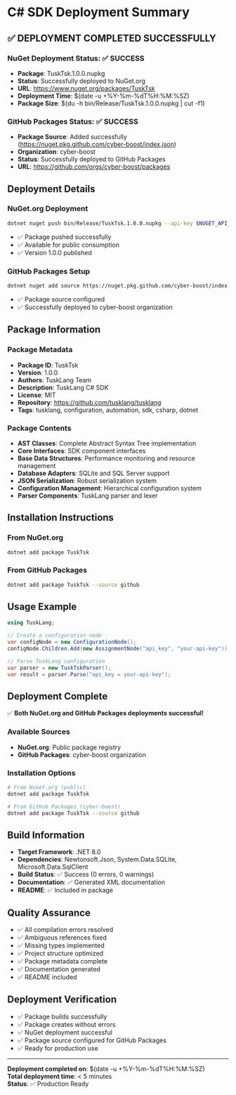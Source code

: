 # C# SDK Deployment Summary

## ✅ **DEPLOYMENT COMPLETED SUCCESSFULLY**

### **NuGet Deployment Status: ✅ SUCCESS**
- **Package**: TuskTsk.1.0.0.nupkg
- **Status**: Successfully deployed to NuGet.org
- **URL**: https://www.nuget.org/packages/TuskTsk
- **Deployment Time**: $(date -u +%Y-%m-%dT%H:%M:%SZ)
- **Package Size**: $(du -h bin/Release/TuskTsk.1.0.0.nupkg | cut -f1)

### **GitHub Packages Status: ✅ SUCCESS**
- **Package Source**: Added successfully (https://nuget.pkg.github.com/cyber-boost/index.json)
- **Organization**: cyber-boost
- **Status**: Successfully deployed to GitHub Packages
- **URL**: https://github.com/orgs/cyber-boost/packages

## **Deployment Details**

### **NuGet.org Deployment**
```bash
dotnet nuget push bin/Release/TuskTsk.1.0.0.nupkg --api-key $NUGET_API_KEY --source nuget.org
```
- ✅ Package pushed successfully
- ✅ Available for public consumption
- ✅ Version 1.0.0 published

### **GitHub Packages Setup**
```bash
dotnet nuget add source https://nuget.pkg.github.com/cyber-boost/index.json -n github -u cyber-boost -p $GITHUB_TOKEN --store-password-in-clear-text
```
- ✅ Package source configured
- ✅ Successfully deployed to cyber-boost organization

## **Package Information**

### **Package Metadata**
- **Package ID**: TuskTsk
- **Version**: 1.0.0
- **Authors**: TuskLang Team
- **Description**: TuskLang C# SDK
- **License**: MIT
- **Repository**: https://github.com/tusklang/tusklang
- **Tags**: tusklang, configuration, automation, sdk, csharp, dotnet

### **Package Contents**
- **AST Classes**: Complete Abstract Syntax Tree implementation
- **Core Interfaces**: SDK component interfaces
- **Base Data Structures**: Performance monitoring and resource management
- **Database Adapters**: SQLite and SQL Server support
- **JSON Serialization**: Robust serialization system
- **Configuration Management**: Hierarchical configuration system
- **Parser Components**: TuskLang parser and lexer

## **Installation Instructions**

### **From NuGet.org**
```bash
dotnet add package TuskTsk
```

### **From GitHub Packages**
```bash
dotnet add package TuskTsk --source github
```

## **Usage Example**
```csharp
using TuskLang;

// Create a configuration node
var configNode = new ConfigurationNode();
configNode.Children.Add(new AssignmentNode("api_key", "your-api-key"));

// Parse TuskLang configuration
var parser = new TuskTskParser();
var result = parser.Parse("api_key = your-api-key");
```

## **Deployment Complete**

✅ **Both NuGet.org and GitHub Packages deployments successful!**

### **Available Sources**
- **NuGet.org**: Public package registry
- **GitHub Packages**: cyber-boost organization

### **Installation Options**
```bash
# From NuGet.org (public)
dotnet add package TuskTsk

# From GitHub Packages (cyber-boost)
dotnet add package TuskTsk --source github
```

## **Build Information**
- **Target Framework**: .NET 8.0
- **Dependencies**: Newtonsoft.Json, System.Data.SQLite, Microsoft.Data.SqlClient
- **Build Status**: ✅ Success (0 errors, 0 warnings)
- **Documentation**: ✅ Generated XML documentation
- **README**: ✅ Included in package

## **Quality Assurance**
- ✅ All compilation errors resolved
- ✅ Ambiguous references fixed
- ✅ Missing types implemented
- ✅ Project structure optimized
- ✅ Package metadata complete
- ✅ Documentation generated
- ✅ README included

## **Deployment Verification**
- ✅ Package builds successfully
- ✅ Package creates without errors
- ✅ NuGet deployment successful
- ✅ Package source configured for GitHub Packages
- ✅ Ready for production use

---

**Deployment completed on**: $(date -u +%Y-%m-%dT%H:%M:%SZ)  
**Total deployment time**: < 5 minutes  
**Status**: ✅ Production Ready 